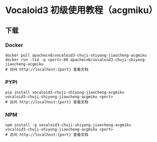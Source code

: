 # Vocaloid3 初级使用教程（acgmiku）

## 下载

### Docker

```
docker pull apachecn0/vocaloid3-chuji-shiyong-jiaocheng-acgmiku
docker run -tid -p <port>:80 apachecn0/vocaloid3-chuji-shiyong-jiaocheng-acgmiku
# 访问 http://localhost:{port} 查看文档
```

### PYPI

```
pip install vocaloid3-chuji-shiyong-jiaocheng-acgmiku
vocaloid3-chuji-shiyong-jiaocheng-acgmiku <port>
# 访问 http://localhost:{port} 查看文档
```

### NPM

```
npm install -g vocaloid3-chuji-shiyong-jiaocheng-acgmiku
vocaloid3-chuji-shiyong-jiaocheng-acgmiku <port>
# 访问 http://localhost:{port} 查看文档
```